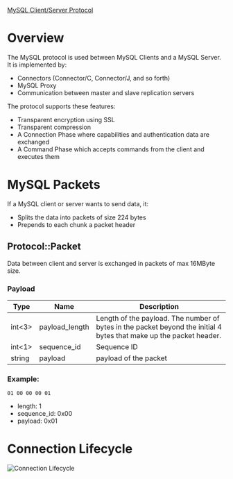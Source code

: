[MySQL Client/Server Protocol](https://dev.mysql.com/doc/dev/mysql-server/latest/PAGE_PROTOCOL.html)

# Overview

The MySQL protocol is used between MySQL Clients and a MySQL Server. It is implemented by:

* Connectors (Connector/C, Connector/J, and so forth)
* MySQL Proxy
* Communication between master and slave replication servers

The protocol supports these features:

* Transparent encryption using SSL
* Transparent compression
* A Connection Phase where capabilities and authentication data are exchanged
* A Command Phase which accepts commands from the client and executes them

# MySQL Packets

If a MySQL client or server wants to send data, it:

* Splits the data into packets of size 224 bytes
* Prepends to each chunk a packet header

## Protocol::Packet

Data between client and server is exchanged in packets of max 16MByte size.

### Payload

| Type          | Name            | Description                                                                                                         |
|---------------|-----------------|---------------------------------------------------------------------------------------------------------------------| 
| int<3>        | payload_length  | Length of the payload. The number of bytes in the packet beyond the initial 4 bytes that make up the packet header. |
| int<1>        | sequence_id     | Sequence ID                                                                                                         |
| string<var>   | payload         | payload of the packet                                                                                               |

### Example:

`01 00 00 00 01`

* length: 1
* sequence_id: 0x00
* payload: 0x01

# Connection Lifecycle

![Connection Lifecycle](/Users/leoyang/Workspace/github/openmldb-mysql-server/docs/connection-lifecycle.png)